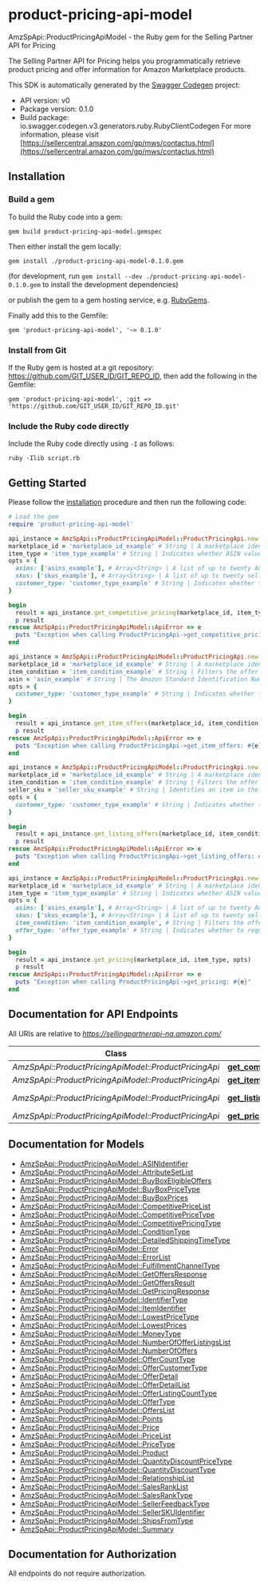 # product-pricing-api-model

AmzSpApi::ProductPricingApiModel - the Ruby gem for the Selling Partner API for Pricing

The Selling Partner API for Pricing helps you programmatically retrieve product pricing and offer information for Amazon Marketplace products.

This SDK is automatically generated by the [Swagger Codegen](https://github.com/swagger-api/swagger-codegen) project:

- API version: v0
- Package version: 0.1.0
- Build package: io.swagger.codegen.v3.generators.ruby.RubyClientCodegen
For more information, please visit [https://sellercentral.amazon.com/gp/mws/contactus.html](https://sellercentral.amazon.com/gp/mws/contactus.html)

## Installation

### Build a gem

To build the Ruby code into a gem:

```shell
gem build product-pricing-api-model.gemspec
```

Then either install the gem locally:

```shell
gem install ./product-pricing-api-model-0.1.0.gem
```
(for development, run `gem install --dev ./product-pricing-api-model-0.1.0.gem` to install the development dependencies)

or publish the gem to a gem hosting service, e.g. [RubyGems](https://rubygems.org/).

Finally add this to the Gemfile:

    gem 'product-pricing-api-model', '~> 0.1.0'

### Install from Git

If the Ruby gem is hosted at a git repository: https://github.com/GIT_USER_ID/GIT_REPO_ID, then add the following in the Gemfile:

    gem 'product-pricing-api-model', :git => 'https://github.com/GIT_USER_ID/GIT_REPO_ID.git'

### Include the Ruby code directly

Include the Ruby code directly using `-I` as follows:

```shell
ruby -Ilib script.rb
```

## Getting Started

Please follow the [installation](#installation) procedure and then run the following code:
```ruby
# Load the gem
require 'product-pricing-api-model'

api_instance = AmzSpApi::ProductPricingApiModel::ProductPricingApi.new
marketplace_id = 'marketplace_id_example' # String | A marketplace identifier. Specifies the marketplace for which prices are returned.
item_type = 'item_type_example' # String | Indicates whether ASIN values or seller SKU values are used to identify items. If you specify Asin, the information in the response will be dependent on the list of Asins you provide in the Asins parameter. If you specify Sku, the information in the response will be dependent on the list of Skus you provide in the Skus parameter. Possible values: Asin, Sku.
opts = { 
  asins: ['asins_example'], # Array<String> | A list of up to twenty Amazon Standard Identification Number (ASIN) values used to identify items in the given marketplace.
  skus: ['skus_example'], # Array<String> | A list of up to twenty seller SKU values used to identify items in the given marketplace.
  customer_type: 'customer_type_example' # String | Indicates whether to request pricing information from the point of view of Consumer or Business buyers. Default is Consumer.
}

begin
  result = api_instance.get_competitive_pricing(marketplace_id, item_type, opts)
  p result
rescue AmzSpApi::ProductPricingApiModel::ApiError => e
  puts "Exception when calling ProductPricingApi->get_competitive_pricing: #{e}"
end

api_instance = AmzSpApi::ProductPricingApiModel::ProductPricingApi.new
marketplace_id = 'marketplace_id_example' # String | A marketplace identifier. Specifies the marketplace for which prices are returned.
item_condition = 'item_condition_example' # String | Filters the offer listings to be considered based on item condition. Possible values: New, Used, Collectible, Refurbished, Club.
asin = 'asin_example' # String | The Amazon Standard Identification Number (ASIN) of the item.
opts = { 
  customer_type: 'customer_type_example' # String | Indicates whether to request Consumer or Business offers. Default is Consumer.
}

begin
  result = api_instance.get_item_offers(marketplace_id, item_condition, asin, opts)
  p result
rescue AmzSpApi::ProductPricingApiModel::ApiError => e
  puts "Exception when calling ProductPricingApi->get_item_offers: #{e}"
end

api_instance = AmzSpApi::ProductPricingApiModel::ProductPricingApi.new
marketplace_id = 'marketplace_id_example' # String | A marketplace identifier. Specifies the marketplace for which prices are returned.
item_condition = 'item_condition_example' # String | Filters the offer listings based on item condition. Possible values: New, Used, Collectible, Refurbished, Club.
seller_sku = 'seller_sku_example' # String | Identifies an item in the given marketplace. SellerSKU is qualified by the seller's SellerId, which is included with every operation that you submit.
opts = { 
  customer_type: 'customer_type_example' # String | Indicates whether to request Consumer or Business offers. Default is Consumer.
}

begin
  result = api_instance.get_listing_offers(marketplace_id, item_condition, seller_sku, opts)
  p result
rescue AmzSpApi::ProductPricingApiModel::ApiError => e
  puts "Exception when calling ProductPricingApi->get_listing_offers: #{e}"
end

api_instance = AmzSpApi::ProductPricingApiModel::ProductPricingApi.new
marketplace_id = 'marketplace_id_example' # String | A marketplace identifier. Specifies the marketplace for which prices are returned.
item_type = 'item_type_example' # String | Indicates whether ASIN values or seller SKU values are used to identify items. If you specify Asin, the information in the response will be dependent on the list of Asins you provide in the Asins parameter. If you specify Sku, the information in the response will be dependent on the list of Skus you provide in the Skus parameter.
opts = { 
  asins: ['asins_example'], # Array<String> | A list of up to twenty Amazon Standard Identification Number (ASIN) values used to identify items in the given marketplace.
  skus: ['skus_example'], # Array<String> | A list of up to twenty seller SKU values used to identify items in the given marketplace.
  item_condition: 'item_condition_example', # String | Filters the offer listings based on item condition. Possible values: New, Used, Collectible, Refurbished, Club.
  offer_type: 'offer_type_example' # String | Indicates whether to request pricing information for the seller's B2C or B2B offers. Default is B2C.
}

begin
  result = api_instance.get_pricing(marketplace_id, item_type, opts)
  p result
rescue AmzSpApi::ProductPricingApiModel::ApiError => e
  puts "Exception when calling ProductPricingApi->get_pricing: #{e}"
end
```

## Documentation for API Endpoints

All URIs are relative to *https://sellingpartnerapi-na.amazon.com/*

Class | Method | HTTP request | Description
------------ | ------------- | ------------- | -------------
*AmzSpApi::ProductPricingApiModel::ProductPricingApi* | [**get_competitive_pricing**](docs/ProductPricingApi.md#get_competitive_pricing) | **GET** /products/pricing/v0/competitivePrice | 
*AmzSpApi::ProductPricingApiModel::ProductPricingApi* | [**get_item_offers**](docs/ProductPricingApi.md#get_item_offers) | **GET** /products/pricing/v0/items/{Asin}/offers | 
*AmzSpApi::ProductPricingApiModel::ProductPricingApi* | [**get_listing_offers**](docs/ProductPricingApi.md#get_listing_offers) | **GET** /products/pricing/v0/listings/{SellerSKU}/offers | 
*AmzSpApi::ProductPricingApiModel::ProductPricingApi* | [**get_pricing**](docs/ProductPricingApi.md#get_pricing) | **GET** /products/pricing/v0/price | 

## Documentation for Models

 - [AmzSpApi::ProductPricingApiModel::ASINIdentifier](docs/ASINIdentifier.md)
 - [AmzSpApi::ProductPricingApiModel::AttributeSetList](docs/AttributeSetList.md)
 - [AmzSpApi::ProductPricingApiModel::BuyBoxEligibleOffers](docs/BuyBoxEligibleOffers.md)
 - [AmzSpApi::ProductPricingApiModel::BuyBoxPriceType](docs/BuyBoxPriceType.md)
 - [AmzSpApi::ProductPricingApiModel::BuyBoxPrices](docs/BuyBoxPrices.md)
 - [AmzSpApi::ProductPricingApiModel::CompetitivePriceList](docs/CompetitivePriceList.md)
 - [AmzSpApi::ProductPricingApiModel::CompetitivePriceType](docs/CompetitivePriceType.md)
 - [AmzSpApi::ProductPricingApiModel::CompetitivePricingType](docs/CompetitivePricingType.md)
 - [AmzSpApi::ProductPricingApiModel::ConditionType](docs/ConditionType.md)
 - [AmzSpApi::ProductPricingApiModel::DetailedShippingTimeType](docs/DetailedShippingTimeType.md)
 - [AmzSpApi::ProductPricingApiModel::Error](docs/Error.md)
 - [AmzSpApi::ProductPricingApiModel::ErrorList](docs/ErrorList.md)
 - [AmzSpApi::ProductPricingApiModel::FulfillmentChannelType](docs/FulfillmentChannelType.md)
 - [AmzSpApi::ProductPricingApiModel::GetOffersResponse](docs/GetOffersResponse.md)
 - [AmzSpApi::ProductPricingApiModel::GetOffersResult](docs/GetOffersResult.md)
 - [AmzSpApi::ProductPricingApiModel::GetPricingResponse](docs/GetPricingResponse.md)
 - [AmzSpApi::ProductPricingApiModel::IdentifierType](docs/IdentifierType.md)
 - [AmzSpApi::ProductPricingApiModel::ItemIdentifier](docs/ItemIdentifier.md)
 - [AmzSpApi::ProductPricingApiModel::LowestPriceType](docs/LowestPriceType.md)
 - [AmzSpApi::ProductPricingApiModel::LowestPrices](docs/LowestPrices.md)
 - [AmzSpApi::ProductPricingApiModel::MoneyType](docs/MoneyType.md)
 - [AmzSpApi::ProductPricingApiModel::NumberOfOfferListingsList](docs/NumberOfOfferListingsList.md)
 - [AmzSpApi::ProductPricingApiModel::NumberOfOffers](docs/NumberOfOffers.md)
 - [AmzSpApi::ProductPricingApiModel::OfferCountType](docs/OfferCountType.md)
 - [AmzSpApi::ProductPricingApiModel::OfferCustomerType](docs/OfferCustomerType.md)
 - [AmzSpApi::ProductPricingApiModel::OfferDetail](docs/OfferDetail.md)
 - [AmzSpApi::ProductPricingApiModel::OfferDetailList](docs/OfferDetailList.md)
 - [AmzSpApi::ProductPricingApiModel::OfferListingCountType](docs/OfferListingCountType.md)
 - [AmzSpApi::ProductPricingApiModel::OfferType](docs/OfferType.md)
 - [AmzSpApi::ProductPricingApiModel::OffersList](docs/OffersList.md)
 - [AmzSpApi::ProductPricingApiModel::Points](docs/Points.md)
 - [AmzSpApi::ProductPricingApiModel::Price](docs/Price.md)
 - [AmzSpApi::ProductPricingApiModel::PriceList](docs/PriceList.md)
 - [AmzSpApi::ProductPricingApiModel::PriceType](docs/PriceType.md)
 - [AmzSpApi::ProductPricingApiModel::Product](docs/Product.md)
 - [AmzSpApi::ProductPricingApiModel::QuantityDiscountPriceType](docs/QuantityDiscountPriceType.md)
 - [AmzSpApi::ProductPricingApiModel::QuantityDiscountType](docs/QuantityDiscountType.md)
 - [AmzSpApi::ProductPricingApiModel::RelationshipList](docs/RelationshipList.md)
 - [AmzSpApi::ProductPricingApiModel::SalesRankList](docs/SalesRankList.md)
 - [AmzSpApi::ProductPricingApiModel::SalesRankType](docs/SalesRankType.md)
 - [AmzSpApi::ProductPricingApiModel::SellerFeedbackType](docs/SellerFeedbackType.md)
 - [AmzSpApi::ProductPricingApiModel::SellerSKUIdentifier](docs/SellerSKUIdentifier.md)
 - [AmzSpApi::ProductPricingApiModel::ShipsFromType](docs/ShipsFromType.md)
 - [AmzSpApi::ProductPricingApiModel::Summary](docs/Summary.md)

## Documentation for Authorization

 All endpoints do not require authorization.

